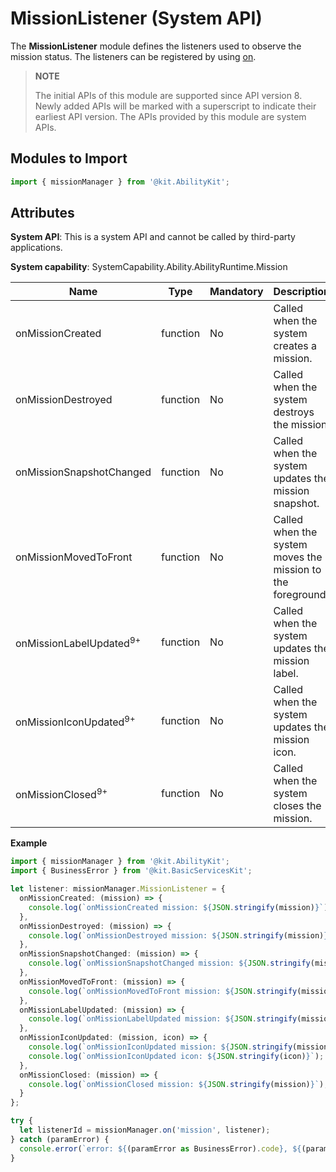 # MissionListener (System API)

The **MissionListener** module defines the listeners used to observe the mission status. The listeners can be registered by using [on](js-apis-app-ability-missionManager-sys.md#missionmanageron).

> **NOTE**
> 
> The initial APIs of this module are supported since API version 8. Newly added APIs will be marked with a superscript to indicate their earliest API version.
> The APIs provided by this module are system APIs.

## Modules to Import

```ts
import { missionManager } from '@kit.AbilityKit';
```

## Attributes

**System API**: This is a system API and cannot be called by third-party applications.

**System capability**: SystemCapability.Ability.AbilityRuntime.Mission

| Name       | Type                | Mandatory | Description                                                        |
| ----------- | -------- | ---- | ------------------------------------------------------------ |
| onMissionCreated    | function               | No  | Called when the system creates a mission.                               |
| onMissionDestroyed   | function               | No  | Called when the system destroys the mission. |
| onMissionSnapshotChanged   | function               | No  | Called when the system updates the mission snapshot. |
| onMissionMovedToFront   | function               | No  | Called when the system moves the mission to the foreground. |
| onMissionLabelUpdated<sup>9+</sup>   | function               | No  | Called when the system updates the mission label. |
| onMissionIconUpdated<sup>9+</sup>   | function               | No  | Called when the system updates the mission icon. |
| onMissionClosed<sup>9+</sup>   | function               | No  | Called when the system closes the mission. |

**Example**
```ts
import { missionManager } from '@kit.AbilityKit';
import { BusinessError } from '@kit.BasicServicesKit';

let listener: missionManager.MissionListener = {
  onMissionCreated: (mission) => {
    console.log(`onMissionCreated mission: ${JSON.stringify(mission)}`);
  },
  onMissionDestroyed: (mission) => {
    console.log(`onMissionDestroyed mission: ${JSON.stringify(mission)}`);
  },
  onMissionSnapshotChanged: (mission) => {
    console.log(`onMissionSnapshotChanged mission: ${JSON.stringify(mission)}`);
  },
  onMissionMovedToFront: (mission) => {
    console.log(`onMissionMovedToFront mission: ${JSON.stringify(mission)}`);
  },
  onMissionLabelUpdated: (mission) => {
    console.log(`onMissionLabelUpdated mission: ${JSON.stringify(mission)}`);
  },
  onMissionIconUpdated: (mission, icon) => {
    console.log(`onMissionIconUpdated mission: ${JSON.stringify(mission)}`);
    console.log(`onMissionIconUpdated icon: ${JSON.stringify(icon)}`);
  },
  onMissionClosed: (mission) => {
    console.log(`onMissionClosed mission: ${JSON.stringify(mission)}`);
  }
};

try {
  let listenerId = missionManager.on('mission', listener);
} catch (paramError) {
  console.error(`error: ${(paramError as BusinessError).code}, ${(paramError as BusinessError).message}`);
}
```
